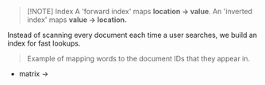

> [!NOTE] Index
> A 'forward index' maps **location -> value**. An 'inverted index' maps **value -> location.**

Instead of scanning every document each time a user searches, we build an index for fast lookups.


> Example of mapping words to the document IDs that they appear in.

- matrix -> 

